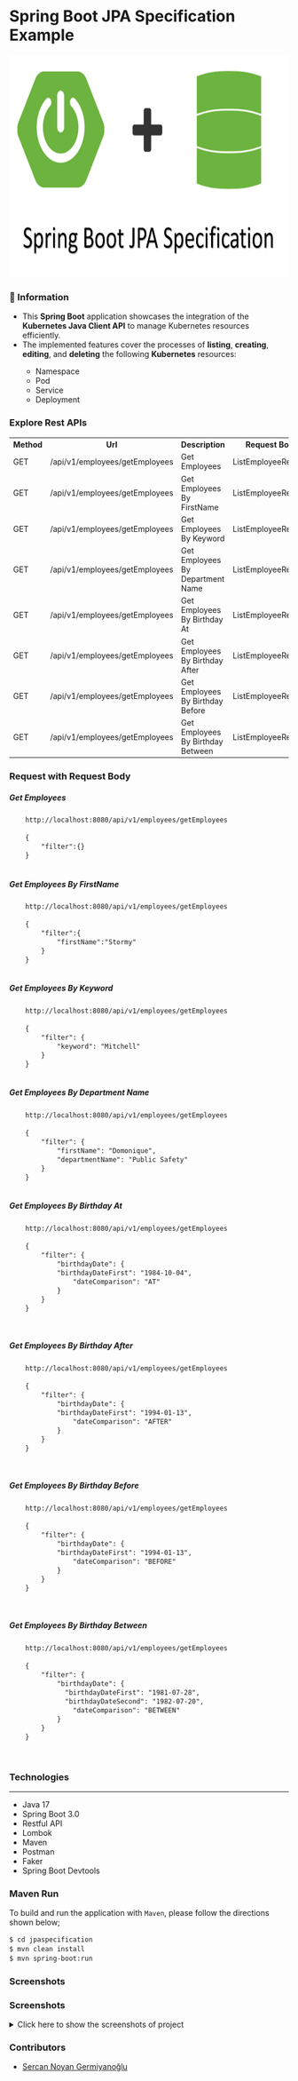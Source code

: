 # Spring Boot JPA Specification Example

<p align="center">
    <img src="screenshots/jpa_specification_main_image.png" alt="Main Information" width="700" height="400">
</p>

### 📖 Information

<ul style="list-style-type:disc">
  <li>This <b>Spring Boot</b> application showcases the integration of the <b>Kubernetes Java Client API</b> to manage Kubernetes resources efficiently.</li> 
  <li>The implemented features cover the processes of <b>listing</b>, <b>creating</b>, <b>editing</b>, and <b>deleting</b> the following <b>Kubernetes</b> resources:</li>
  <ul>
    <li>Namespace</li>
    <li>Pod</li>
    <li>Service</li>
    <li>Deployment</li>
  </ul>
</ul>

### Explore Rest APIs

<table style="width:100%">
  <tr>
      <th>Method</th>
      <th>Url</th>
      <th>Description</th>
      <th>Request Body</th>
      <td></td>
  </tr>
  <tr>
      <td>GET</td>
      <td>/api/v1/employees/getEmployees</td>
      <td>Get Employees</td>
      <td>ListEmployeeRequest</td>
      <td><a href="README.md#getAllEmployees">Info</a></td>
  <tr>
  <tr>
      <td>GET</td>
      <td>/api/v1/employees/getEmployees</td>
      <td>Get Employees By FirstName</td>
      <td>ListEmployeeRequest</td>
      <td><a href="README.md#getEmployeesByFirstName">Info</a></td>
  <tr>
  <tr>
      <td>GET</td>
      <td>/api/v1/employees/getEmployees</td>
      <td>Get Employees By Keyword</td>
      <td>ListEmployeeRequest</td>
      <td><a href="README.md#getEmployeesByKeyword">Info</a></td>
  <tr>
  <tr>
      <td>GET</td>
      <td>/api/v1/employees/getEmployees</td>
      <td>Get Employees By Department Name</td>
      <td>ListEmployeeRequest</td>
      <td><a href="README.md#getEmployeesByDepartmentName">Info</a></td>
  <tr>
  <tr>
      <td>GET</td>
      <td>/api/v1/employees/getEmployees</td>
      <td>Get Employees By Birthday At</td>
      <td>ListEmployeeRequest</td>
      <td><a href="README.md#getEmployeesByBirthdayAt">Info</a></td>
  <tr>
  <tr>
      <td>GET</td>
      <td>/api/v1/employees/getEmployees</td>
      <td>Get Employees By Birthday After</td>
      <td>ListEmployeeRequest</td>
      <td><a href="README.md#getEmployeesByBirthdayAfter">Info</a></td>
  <tr>
  <tr>
      <td>GET</td>
      <td>/api/v1/employees/getEmployees</td>
      <td>Get Employees By Birthday Before</td>
      <td>ListEmployeeRequest</td>
      <td><a href="README.md#getEmployeesByBirthdayBefore">Info</a></td>
  <tr>
  <tr>
      <td>GET</td>
      <td>/api/v1/employees/getEmployees</td>
      <td>Get Employees By Birthday Between</td>
      <td>ListEmployeeRequest</td>
      <td><a href="README.md#getEmployeesByBirthdayBetween">Info</a></td>
  <tr>
</table>

### Request with Request Body

##### <a id="getAllEmployees"> Get Employees
```
    http://localhost:8080/api/v1/employees/getEmployees
    
    {
        "filter":{}
    }
    
```

##### <a id="getEmployeesByFirstName"> Get Employees By FirstName
```
    http://localhost:8080/api/v1/employees/getEmployees
    
    {
        "filter":{
            "firstName":"Stormy"
        }
    }
    
```

##### <a id="getEmployeesByKeyword"> Get Employees By Keyword
```
    http://localhost:8080/api/v1/employees/getEmployees
    
    {
        "filter": {
            "keyword": "Mitchell"
        }
    }
    
```

##### <a id="getEmployeesByDepartmentName"> Get Employees By Department Name
```
    http://localhost:8080/api/v1/employees/getEmployees
    
    {
        "filter": {
            "firstName": "Domonique",
            "departmentName": "Public Safety"
        }
    }
    
```

##### <a id="getEmployeesByBirthdayAt"> Get Employees By Birthday At
```
    http://localhost:8080/api/v1/employees/getEmployees
    
    {
        "filter": {
            "birthdayDate": {
            "birthdayDateFirst": "1984-10-04",
                "dateComparison": "AT"
            }
        }
    }

    
```

##### <a id="getEmployeesByBirthdayAfter"> Get Employees By Birthday After
```
    http://localhost:8080/api/v1/employees/getEmployees
    
    {
        "filter": {
            "birthdayDate": {
            "birthdayDateFirst": "1994-01-13",
                "dateComparison": "AFTER"
            }
        }
    }

    
```

##### <a id="getEmployeesByBirthdayBefore"> Get Employees By Birthday Before
```
    http://localhost:8080/api/v1/employees/getEmployees
    
    {
        "filter": {
            "birthdayDate": {
            "birthdayDateFirst": "1994-01-13",
                "dateComparison": "BEFORE"
            }
        }
    }

    
```

##### <a id="getEmployeesByBirthdayBetween"> Get Employees By Birthday Between
```
    http://localhost:8080/api/v1/employees/getEmployees
    
    {
        "filter": {
            "birthdayDate": {
              "birthdayDateFirst": "1981-07-28",
              "birthdayDateSecond": "1982-07-20",
                "dateComparison": "BETWEEN"
            }
        }
    }

    
```




### Technologies

---
- Java 17
- Spring Boot 3.0
- Restful API
- Lombok
- Maven
- Postman
- Faker
- Spring Boot Devtools

### Maven Run
To build and run the application with `Maven`, please follow the directions shown below;

```sh
$ cd jpaspecification
$ mvn clean install
$ mvn spring-boot:run
```

### Screenshots

### Screenshots

<details>
<summary>Click here to show the screenshots of project</summary>
    <p> Figure 1 </p>
    <img src ="screenshots/1.PNG">
    <p> Figure 2 </p>
    <img src ="screenshots/2.PNG">
    <p> Figure 3 </p>
    <img src ="screenshots/3.PNG">
    <p> Figure 4 </p>
    <img src ="screenshots/4.PNG">
    <p> Figure 5 </p>
    <img src ="screenshots/5.PNG">
    <p> Figure 6 </p>
    <img src ="screenshots/6.PNG">
    <p> Figure 7 </p>
    <img src ="screenshots/7.PNG">
    <p> Figure 8 </p>
    <img src ="screenshots/8.PNG">
</details>

### Contributors

- [Sercan Noyan Germiyanoğlu](https://github.com/Rapter1990)